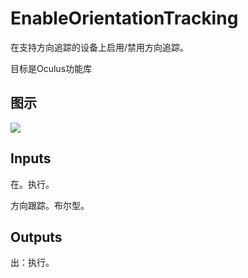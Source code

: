 # EnableOrientationTracking

在支持方向追踪的设备上启用/禁用方向追踪。

目标是Oculus功能库

## 图示

![]($-20221218-20145742.png)

## Inputs

在。执行。

方向跟踪。布尔型。  

## Outputs

出：执行。
